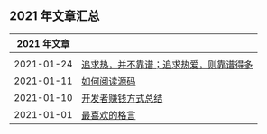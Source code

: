 ## 2021 年文章汇总

| 2021 年文章 | |
| :---: | --- |
| | |
| 2021-01-24 | [追求热，并不靠谱；追求热爱，则靠谱得多](2021-01-24/) |
| 2021-01-11 | [如何阅读源码](2021-01-11/) |
| 2021-01-10 | [开发者赚钱方式总结](2021-01-10/) |
| 2021-01-01 | [最喜欢的格言](2021-01-01/) |

